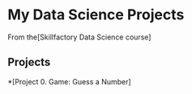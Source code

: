 # My Data Science Projects

From the[Skillfactory Data Science course]

## Projects

*[Project 0. Game: Guess a Number]
